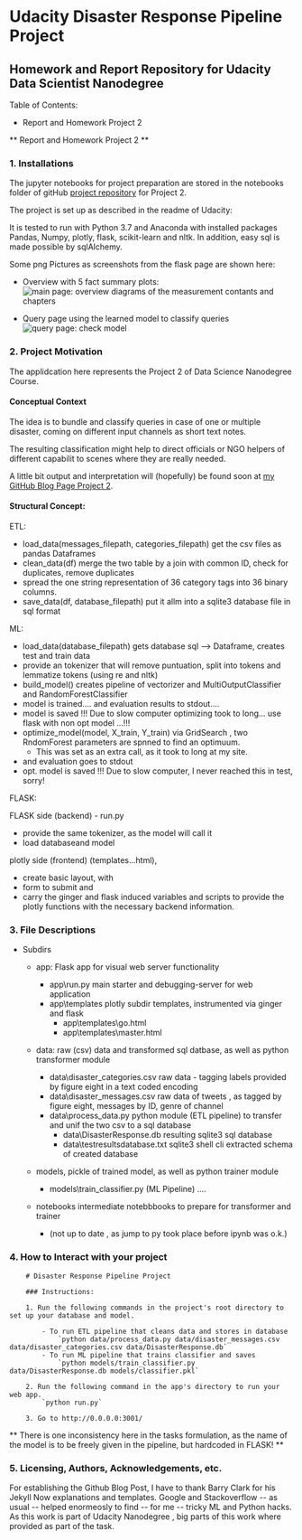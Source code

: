 # Udacity Disaster Response Pipeline Project


## Homework and Report Repository for Udacity Data Scientist Nanodegree

Table of Contents:
+ Report and Homework Project 2

** Report and Homework Project 2 **

### 1. Installations

The jupyter notebooks for project preparation are stored in the notebooks folder
of gitHub [project repository]( https://github.com/ubiquarum66/UdacityProjectDisasterResponse)
for Project 2.

The project is set up as described in the readme of Udacity:


It is tested to run with Python 3.7 and Anaconda with installed packages Pandas, Numpy, plotly, flask, scikit-learn and nltk.
In addition, easy sql is made possible by sqlAlchemy.

Some png Pictures as screenshots from the flask page are shown here:

+ Overview with 5 fact summary plots: 
![main page: overview diagrams of the measurement contants and chapters](overviewpage.png)

+ Query page using the learned model to classify queries
![query page: check model](querypage.png)

### 2. Project Motivation

The applidcation here represents the Project 2 of Data Science Nanodegree Course. 

#### Conceptual Context 

The idea is to bundle and classify 
queries in case of one or multiple disaster, coming on different input channels as short text notes.

The resulting classification might help to direct officials or NGO helpers of different capabilit 
to scenes where they are really needed.


A little bit output and interpretation will (hopefully) be found soon at [my GitHub Blog Page Project 2](https://ubiquarum66.github.io/).

#### Structural Concept: 

ETL:

+ load_data(messages_filepath, categories_filepath) get the csv files as pandas Dataframes
+ clean_data(df) merge the two table by a join with common ID, check for duplicates, remove duplicates
+ spread the one string representation of 36 category tags into 36 binary columns.
+ save_data(df, database_filepath) put it allm into a sqlite3 database file in sql format 

ML:

+ load_data(database_filepath)  gets database sql --> Dataframe, creates test and train data
+ provide an tokenizer that will remove puntuation, split into tokens and lemmatize tokens (using re and nltk)
+ build_model() creates  pipeline of vectorizer and MultiOutputClassifier and RandomForestClassifier
+ model is trained.... and evaluation results to stdout....
+ model is saved !!! Due to slow computer optimizing took to long... use flask with non opt model ...!!!
+ optimize_model(model, X_train, Y_train) via GridSearch , two RndomForest parameters are spnned to find an optimuum. 
    + This was set as an extra call, as it took to long at my site.
+ and evaluation goes to stdout
+ opt. model is saved !!! Due to slow computer, I never reached this in test, sorry!

FLASK:

FLASK side (backend) - run.py 
+ provide the same tokenizer, as the model will call it
+ load databaseand model 

plotly side (frontend) (templates...html), 
+ create basic layout, with 
+ form to submit and 
+ carry the ginger and flask induced variables and scripts to provide the plotly functions with the necessary backend information.


### 3. File Descriptions

+ Subdirs
    + app: Flask app for visual web server functionality
        + app\run.py   main starter and debugging-server for web application
        + app\templates plotly subdir templates, instrumented via ginger and flask
            + app\templates\go.html
            + app\templates\master.html

    + data: raw (csv) data and transformed sql datbase, as well as python transformer module
        + data\disaster_categories.csv  raw data - tagging labels provided by figure eight in a text coded encoding
        + data\disaster_messages.csv  raw data of tweets , as tagged by figure eight, messages by ID, genre of channel
        + data\process_data.py python module (ETL pipeline) to transfer and unif the two csv to a sql database
            + data\DisasterResponse.db resulting sqlite3 sql database
            + data\testresultsdatabase.txt sqlite3 shell cli extracted schema of created database
            

    + models, pickle of trained model, as well as python trainer module
        + models\train_classifier.py (ML Pipeline) ....

    + notebooks intermediate notebbbooks to prepare for transformer and trainer 
        + (not up to date , as jump to py took place before ipynb was o.k.)


### 4. How to Interact with your project

~~~~
    # Disaster Response Pipeline Project

    ### Instructions:

    1. Run the following commands in the project's root directory to set up your database and model.

        - To run ETL pipeline that cleans data and stores in database
            `python data/process_data.py data/disaster_messages.csv data/disaster_categories.csv data/DisasterResponse.db`
        - To run ML pipeline that trains classifier and saves
            `python models/train_classifier.py data/DisasterResponse.db models/classifier.pkl`

    2. Run the following command in the app's directory to run your web app.
        `python run.py`

    3. Go to http://0.0.0.0:3001/
~~~~
    
** There is one inconsistency here in the tasks formulation, as the name of the model is to be freely given in the pipeline, but hardcoded in FLASK! **

### 5. Licensing, Authors, Acknowledgements, etc.

For establishing the Github Blog Post, I have to thank Barry Clark for his Jekyll Now explanations and templates.
Google and Stackoverflow -- as usual -- helped enormeosly to find -- for me -- tricky ML and Python hacks.
As this work is part of Udacity Nanodegree , big parts of this work where provided as part of the task.


